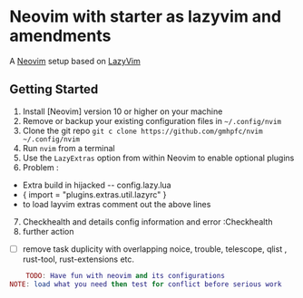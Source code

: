 
# Neovim with starter as lazyvim and amendments 
A [Neovim](https://neovim.io) setup based on [LazyVim](https://github.com/LazyVim/LazyVim)

##  Getting Started

1. Install [Neovim] version 10 or higher on your machine
2. Remove or backup your existing configuration files in `~/.config/nvim`
3. Clone the git repo `git c clone https://github.com/gmhpfc/nvim ~/.config/nvim`
4. Run `nvim` from a terminal
5. Use the `LazyExtras` option from within Neovim to enable optional plugins
6. Problem :
  - Extra build in hijacked -- config.lazy.lua 
  - { import = "plugins.extras.util.lazyrc" } 
  - to load layvim extras comment out the above lines
7. Checkhealth and details config information and error
    :Checkhealth
8. further action 
- [ ] remove task duplicity with overlapping noice, trouble, telescope, qlist , rust-tool, rust-extensions etc.

``` lua
    TODO: Have fun with neovim and its configurations
NOTE: load what you need then test for conflict before serious work

